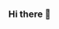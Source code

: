 ### Hi there 👋

<!--
**richardOlson/richardOlson** is a ✨ _special_ ✨ repository because its `README.md` (this file) appears on your GitHub profile.


## My name is Richard Olson.  I enjoy programming and understanding the things around me with data science.

####I enjoy hiking the mountains around me and running.

You can find more about me and some of the projects that I have
worked on at:

Here are some ideas to get you started:

- 🔭 I’m currently working on ...
- 🌱 I’m currently learning ...
- 👯 I’m looking to collaborate on ...
- 🤔 I’m looking for help with ...
- 💬 Ask me about ...
- 📫 How to reach me: ...
- 😄 Pronouns: ...
- ⚡ Fun fact: ...
-->
